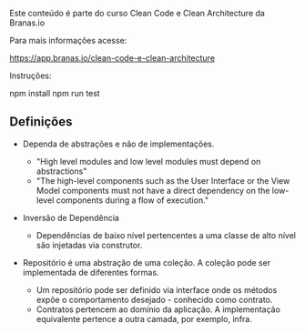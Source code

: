 Este conteúdo é parte do curso Clean Code e Clean Architecture da Branas.io

Para mais informações acesse:

https://app.branas.io/clean-code-e-clean-architecture

Instruções:

npm install
npm run test

## Definições

- Dependa de abstrações e não de implementações.
  - "High level modules and low level modules must depend on abstractions"
  - "The high-level components such as the User Interface or the View Model components must not have a direct dependency on the low-level components during a flow of execution."

- Inversão de Dependência
  - Dependências de baixo nível pertencentes a uma classe de alto nível são injetadas via construtor.

- Repositório é uma abstração de uma coleção. A coleção pode ser implementada de diferentes formas.
  - Um repositório pode ser definido via interface onde os métodos expõe o comportamento desejado - conhecido como contrato.
  - Contratos pertencem ao domínio da aplicação. A implementação equivalente pertence a outra camada, por exemplo, infra.
